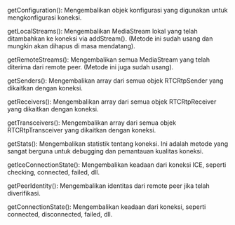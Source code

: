 getConfiguration(): Mengembalikan objek konfigurasi yang digunakan untuk mengkonfigurasi koneksi.

getLocalStreams(): Mengembalikan MediaStream lokal yang telah ditambahkan ke koneksi via addStream(). (Metode ini sudah usang dan mungkin akan dihapus di masa mendatang).

getRemoteStreams(): Mengembalikan semua MediaStream yang telah diterima dari remote peer. (Metode ini juga sudah usang).

getSenders(): Mengembalikan array dari semua objek RTCRtpSender yang dikaitkan dengan koneksi.

getReceivers(): Mengembalikan array dari semua objek RTCRtpReceiver yang dikaitkan dengan koneksi.

getTransceivers(): Mengembalikan array dari semua objek RTCRtpTransceiver yang dikaitkan dengan koneksi.

getStats(): Mengembalikan statistik tentang koneksi. Ini adalah metode yang sangat berguna untuk debugging dan pemantauan kualitas koneksi.

getIceConnectionState(): Mengembalikan keadaan dari koneksi ICE, seperti checking, connected, failed, dll.

getPeerIdentity(): Mengembalikan identitas dari remote peer jika telah diverifikasi.

getConnectionState(): Mengembalikan keadaan dari koneksi, seperti connected, disconnected, failed, dll.